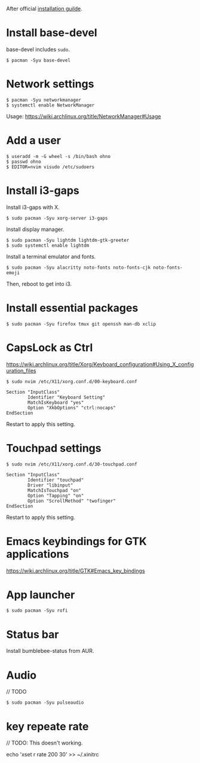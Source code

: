 After official [installation guilde](https://wiki.archlinux.org/title/installation_guide).

# Install base-devel

base-devel includes `sudo`.

```
$ pacman -Syu base-devel
```

# Network settings

```
$ pacman -Syu networkmanager
$ systemctl enable NetworkManager
```

Usage: https://wiki.archlinux.org/title/NetworkManager#Usage

# Add a user

```
$ useradd -m -G wheel -s /bin/bash ohno
$ passwd ohno
$ EDITOR=nvim visudo /etc/sudoers
```

# Install i3-gaps

Install i3-gaps with X.

```
$ sudo pacman -Syu xorg-server i3-gaps
```

Install display manager.

```
$ sudo pacman -Syu lightdm lightdm-gtk-greeter
$ sudo systemctl enable lightdm
```

Install a terminal emulator and fonts.

```
$ sudo pacman -Syu alacritty noto-fonts noto-fonts-cjk noto-fonts-emoji
```

Then, reboot to get into i3.

# Install essential packages

```
$ sudo pacman -Syu firefox tmux git openssh man-db xclip
```

# CapsLock as Ctrl

https://wiki.archlinux.org/title/Xorg/Keyboard_configuration#Using_X_configuration_files

```
$ sudo nvim /etc/X11/xorg.conf.d/00-keyboard.conf
```

```
Section "InputClass"
        Identifier "Keyboard Setting"
        MatchIsKeyboard "yes"
        Option "XkbOptions" "ctrl:nocaps"
EndSection
```

Restart to apply this setting.

# Touchpad settings

```
$ sudo nvim /etc/X11/xorg.conf.d/30-touchpad.conf
```

```
Section "InputClass"
        Identifier "touchpad"
        Driver "libinput"
        MatchIsTouchpad "on"
        Option "Tapping" "on"
        Option "ScrollMethod" "twofinger"
EndSection
```

Restart to apply this setting.

# Emacs keybindings for GTK applications

https://wiki.archlinux.org/title/GTK#Emacs_key_bindings

# App launcher

```
$ sudo pacman -Syu rofi
```

# Status bar

Install bumblebee-status from AUR.

# Audio

// TODO

```
$ sudo pacman -Syu pulseaudio
```

# key repeate rate

// TODO: This doesn't working.

echo 'xset r rate 200 30' >> ~/.xinitrc
